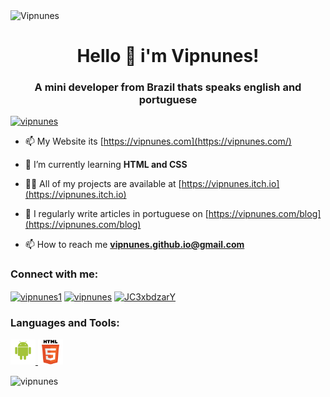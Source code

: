 <img src="https://vipnunes.com/img/space.jpg" alt="Vipnunes" class="profile-image">

<h1 align="center">Hello 👋 i'm Vipnunes!</h1>
<h3 align="center">A mini developer from Brazil thats speaks english and portuguese</h3>

<p align="left"> <a href="https://github.com/ryo-ma/github-profile-trophy"><img src="https://github-profile-trophy.vercel.app/?username=vipnunes" alt="vipnunes" /></a> </p>

- 📫 My Website its [https://vipnunes.com](https://vipnunes.com/)

- 🌱 I’m currently learning **HTML and CSS**

- 👨‍💻 All of my projects are available at [https://vipnunes.itch.io](https://vipnunes.itch.io)

- 📝 I regularly write articles in portuguese on [https://vipnunes.com/blog](https://vipnunes.com/blog)

- 📫 How to reach me **vipnunes.github.io@gmail.com**

<h3 align="left">Connect with me:</h3>
<p align="left">
<a href="https://twitter.com/vipnunes1" target="blank"><img align="center" src="https://raw.githubusercontent.com/rahuldkjain/github-profile-readme-generator/master/src/images/icons/Social/twitter.svg" alt="vipnunes1" height="30" width="40" /></a>
<a href="https://youtube.com/vipnunes" target="blank"><img align="center" src="https://raw.githubusercontent.com/rahuldkjain/github-profile-readme-generator/master/src/images/icons/Social/youtube.svg" alt="vipnunes" height="30" width="40" /></a>
<a href="https://discordapp.com/users/945093626235588638" target="blank"><img align="center" src="https://raw.githubusercontent.com/rahuldkjain/github-profile-readme-generator/master/src/images/icons/Social/discord.svg" alt="JC3xbdzarY" height="30" width="40" /></a>
</p>

<h3 align="left">Languages and Tools:</h3>
<p align="left"> <a href="https://developer.android.com" target="_blank" rel="noreferrer"> <img src="https://raw.githubusercontent.com/devicons/devicon/master/icons/android/android-original-wordmark.svg" alt="android" width="40" height="40"/> </a> <a href="https://www.w3.org/html/" target="_blank" rel="noreferrer"> <img src="https://raw.githubusercontent.com/devicons/devicon/master/icons/html5/html5-original-wordmark.svg" alt="html5" width="40" height="40"/> </a> </p>

<p><img align="center" src="https://github-readme-streak-stats.herokuapp.com/?user=vipnunes&" alt="vipnunes" /></p>
